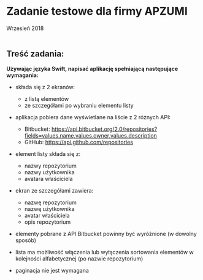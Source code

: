 # Zadanie testowe dla firmy **APZUMI**
Wrzesień 2018  
<br> 

## Treść zadania:

**Używając języka Swift, napisać aplikację spełniającą następujące wymagania:**

* składa się z 2 ekranów:
	* z listą elementów
	* ze szczegółami po wybraniu elementu listy

* aplikacja pobiera dane wyświetlane na liście z 2 różnych API:
   * Bitbucket: <https://api.bitbucket.org/2.0/repositories?fields=values.name,values.owner,values.description>
   * GitHub: <https://api.github.com/repositories>
* element listy składa się z:
	* nazwy repozytorium
	* nazwy użytkownika
	* avatara właściciela
* ekran ze szczegółami zawiera:
	* nazwę repozytorium
	* nazwę użytkownika
	* avatar właściciela
	* opis repozytorium
* elementy pobrane z API Bitbucket powinny być wyróżnione (w dowolny sposób)
* lista ma możliwość włączenia lub wyłączenia sortowania elementów w kolejności alfabetycznej (po nazwie repozytorium)
* paginacja nie jest wymagana